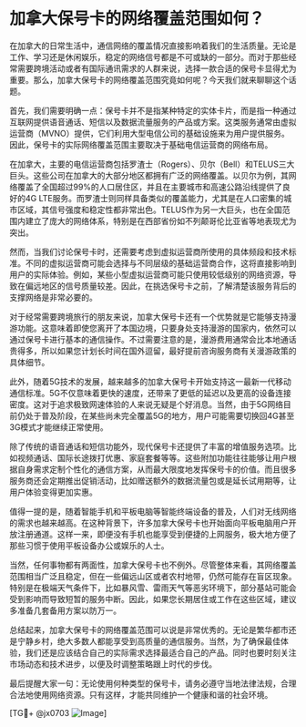 # 加拿大保号卡的网络覆盖范围如何？

在加拿大的日常生活中，通信网络的覆盖情况直接影响着我们的生活质量。无论是工作、学习还是休闲娱乐，稳定的网络信号都是不可或缺的一部分。而对于那些经常需要跨境活动或者有国际通讯需求的人群来说，选择一款合适的保号卡显得尤为重要。那么，加拿大保号卡的网络覆盖范围究竟如何呢？今天我们就来聊聊这个话题。

首先，我们需要明确一点：保号卡并不是指某种特定的实体卡片，而是指一种通过互联网提供语音通话、短信以及数据流量服务的产品或方案。这类服务通常由虚拟运营商（MVNO）提供，它们利用大型电信公司的基础设施来为用户提供服务。因此，保号卡的实际网络覆盖范围主要取决于基础电信运营商的网络布局。

在加拿大，主要的电信运营商包括罗渣士（Rogers）、贝尔（Bell）和TELUS三大巨头。这些公司在加拿大的大部分地区都拥有广泛的网络覆盖。以贝尔为例，其网络覆盖了全国超过99%的人口居住区，并且在主要城市和高速公路沿线提供了良好的4G LTE服务。而罗渣士则同样具备类似的覆盖能力，尤其是在人口密集的城市区域，其信号强度和稳定性都非常出色。TELUS作为另一大巨头，也在全国范围内建立了庞大的网络体系，特别是在西部省份如不列颠哥伦比亚省等地表现尤为突出。

然而，当我们讨论保号卡时，还需要考虑到虚拟运营商所使用的具体频段和技术标准。不同的虚拟运营商可能会选择与不同层级的基础运营商合作，这将直接影响到用户的实际体验。例如，某些小型虚拟运营商可能只使用较低级别的网络资源，导致在偏远地区的信号质量较差。因此，在挑选保号卡之前，了解清楚该服务背后的支撑网络是非常必要的。

对于经常需要跨境旅行的朋友来说，加拿大保号卡还有一个优势就是它能够支持漫游功能。这意味着即使您离开了本国边境，只要身处支持漫游的国家内，依然可以通过保号卡进行基本的通信操作。不过需要注意的是，漫游费用通常会比本地通话贵得多，所以如果您计划长时间在国外逗留，最好提前咨询服务商有关漫游政策的具体细节。

此外，随着5G技术的发展，越来越多的加拿大保号卡开始支持这一最新一代移动通信标准。5G不仅意味着更快的速度，还带来了更低的延迟以及更高的设备连接密度。这对于追求极致网速体验的人来说无疑是个好消息。当然，由于5G网络目前仍处于普及阶段，在某些尚未完全覆盖5G的地方，用户可能需要切换回4G甚至3G模式才能继续正常使用。

除了传统的语音通话和短信功能外，现代保号卡还提供了丰富的增值服务选项。比如视频通话、国际长途拨打优惠、家庭套餐等等。这些附加功能往往能够让用户根据自身需求定制个性化的通信方案，从而最大限度地发挥保号卡的价值。而且很多服务商还会定期推出促销活动，比如赠送额外的数据流量包或是延长试用期等，让用户体验变得更加实惠。

值得一提的是，随着智能手机和平板电脑等智能终端设备的普及，人们对无线网络的需求也越来越高。在这种背景下，许多加拿大保号卡也开始面向平板电脑用户开放注册通道。这样一来，即便没有手机也能享受到便捷的上网服务，极大地方便了那些习惯于使用平板设备办公或娱乐的人士。

当然，任何事物都有两面性，加拿大保号卡也不例外。尽管整体来看，其网络覆盖范围相当广泛且稳定，但在一些偏远山区或者农村地带，仍然可能存在盲区现象。特别是在极端天气条件下，比如暴风雪、雷雨天气等恶劣环境下，部分基站可能会受到影响而导致短暂的服务中断。因此，如果您长期居住或工作在这些区域，建议多准备几套备用方案以防万一。

总结起来，加拿大保号卡的网络覆盖范围可以说是非常优秀的。无论是繁华都市还是宁静乡村，绝大多数人都能享受到高质量的通信服务。当然，为了确保最佳体验，我们还是应该结合自己的实际需求选择最适合自己的产品。同时也要时刻关注市场动态和技术进步，以便及时调整策略跟上时代的步伐。

最后提醒大家一句：无论使用何种类型的保号卡，请务必遵守当地法律法规，合理合法地使用网络资源。只有这样，才能共同维护一个健康和谐的社会环境。

[TG💪+ @jx0703 ![Image](https://github.com/user-attachments/assets/dbca1d08-cadb-493c-b0ec-ad6f7a83f270)]